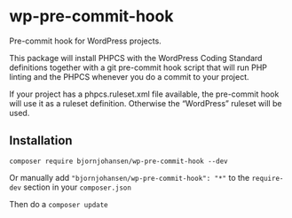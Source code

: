 # wp-pre-commit-hook
Pre-commit hook for WordPress projects.

This package will install PHPCS with the WordPress Coding Standard definitions together with a git pre-commit hook script that will run PHP linting and the PHPCS whenever you do a commit to your project.

If your project has a phpcs.ruleset.xml file available, the pre-commit hook will use it as a ruleset definition. Otherwise the “WordPress” ruleset will be used.

## Installation

`composer require bjornjohansen/wp-pre-commit-hook --dev`

Or manually add `"bjornjohansen/wp-pre-commit-hook": "*"` to the `require-dev` section in your `composer.json`

Then do a `composer update`
